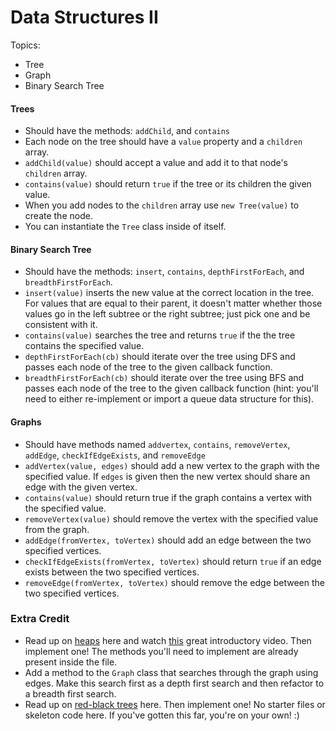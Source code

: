 # Data Structures II

Topics:

 * Tree
 * Graph
 * Binary Search Tree


#### Trees

  * Should have the methods: `addChild`, and `contains`
  * Each node on the tree should have a `value` property and a `children` array.
  * `addChild(value)` should accept a value and add it to that node's `children` array.
  * `contains(value)` should return `true` if the tree or its children the given value.
  * When you add nodes to the `children` array use `new Tree(value)` to create the node.
  * You can instantiate the `Tree` class inside of itself.

#### Binary Search Tree

  * Should have the methods: `insert`, `contains`, `depthFirstForEach`, and `breadthFirstForEach`.
  * `insert(value)` inserts the new value at the correct location in the tree. For values that are equal to their parent, it doesn't matter whether those values go in the left subtree or the right subtree; just pick one and be consistent with it.
  * `contains(value)` searches the tree and returns `true` if the the tree contains the specified value.
  * `depthFirstForEach(cb)` should iterate over the tree using DFS and passes each node of the tree to the given callback function.
  * `breadthFirstForEach(cb)` should iterate over the tree using BFS and passes each node of the tree to the given callback function (hint: you'll need to either re-implement or import a queue data structure for this).

#### Graphs

  * Should have methods named `addvertex`, `contains`, `removeVertex`, `addEdge`, `checkIfEdgeExists`, and `removeEdge`
  * `addVertex(value, edges)` should add a new vertex to the graph with the specified value.  If `edges` is given then the new vertex should share an edge with the given vertex.
  * `contains(value)` should return true if the graph contains a vertex with the specified value.
  * `removeVertex(value)` should remove the vertex with the specified value from the graph.
  * `addEdge(fromVertex, toVertex)` should add an edge between the two specified vertices.
  * `checkIfEdgeExists(fromVertex, toVertex)` should return `true` if an edge exists between the two specified vertices.
  * `removeEdge(fromVertex, toVertex)` should remove the edge between the two specified vertices.


### Extra Credit

 * Read up on [heaps](https://en.wikipedia.org/wiki/Heap_(data_structure)) here and watch [this](https://www.youtube.com/watch?v=WCm3TqScBM8) great introductory video. Then implement one! The methods you'll need to implement are already present inside the file.
 * Add a method to the `Graph` class that searches through the graph using edges. Make this search first as a depth first search and then refactor to a breadth first search.
 * Read up on [red-black trees](https://en.wikipedia.org/wiki/Red%E2%80%93black_tree) here. Then implement one! No starter files or skeleton code here. If you've gotten this far, you're on your own! :)
